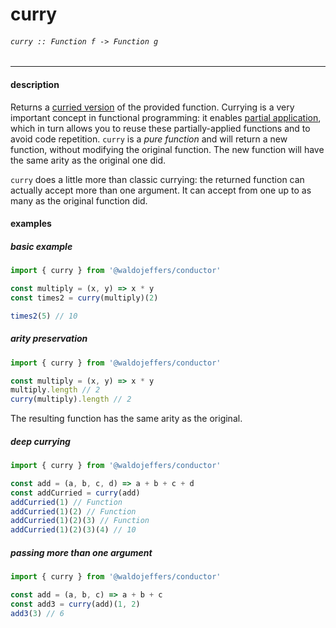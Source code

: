 # curry

###### `curry :: Function f -> Function g`

---

#### description
Returns a [curried version](https://en.wikipedia.org/wiki/Currying) of the provided function. Currying is a very important concept in functional programming: it enables [partial application](https://en.wikipedia.org/wiki/Partial_application), which in turn allows you to reuse these partially-applied functions and to avoid code repetition. `curry` is a _pure function_ and will return a new function, without modifying the original function. The new function will have the same arity as the original one did.

`curry` does a little more than classic currying: the returned function can actually accept more than one argument. It can accept from one up to as many as the original function did.

#### examples
##### basic example
```js
import { curry } from '@waldojeffers/conductor'

const multiply = (x, y) => x * y
const times2 = curry(multiply)(2)

times2(5) // 10
```

##### arity preservation
```js
import { curry } from '@waldojeffers/conductor'

const multiply = (x, y) => x * y
multiply.length // 2
curry(multiply).length // 2
```
The resulting function has the same arity as the original.


##### deep currying
```js
import { curry } from '@waldojeffers/conductor'

const add = (a, b, c, d) => a + b + c + d
const addCurried = curry(add)
addCurried(1) // Function
addCurried(1)(2) // Function
addCurried(1)(2)(3) // Function
addCurried(1)(2)(3)(4) // 10
```

##### passing more than one argument
```js
import { curry } from '@waldojeffers/conductor'

const add = (a, b, c) => a + b + c
const add3 = curry(add)(1, 2)
add3(3) // 6
```



